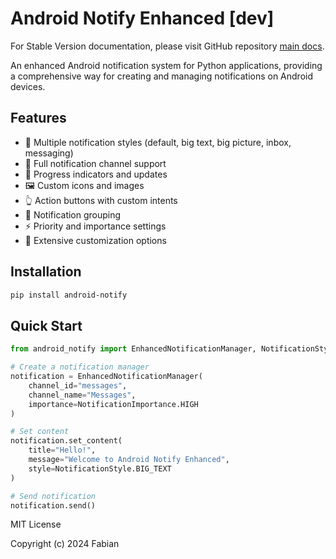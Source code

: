 # Android Notify Enhanced [dev]

For Stable Version documentation, please visit GitHub repository [main docs](https://github.com/fector101/android-notify).

An enhanced Android notification system for Python applications, providing a comprehensive way for creating and managing notifications on Android devices.

## Features

- 🎨 Multiple notification styles (default, big text, big picture, inbox, messaging)
- 🔔 Full notification channel support
- 🔄 Progress indicators and updates
- 🖼️ Custom icons and images
- 👆 Action buttons with custom intents
- 📱 Notification grouping
- ⚡ Priority and importance settings
- 🔧 Extensive customization options

## Installation

```bash
pip install android-notify
```

## Quick Start

```python
from android_notify import EnhancedNotificationManager, NotificationStyle, NotificationImportance

# Create a notification manager
notification = EnhancedNotificationManager(
    channel_id="messages",
    channel_name="Messages",
    importance=NotificationImportance.HIGH
)

# Set content
notification.set_content(
    title="Hello!",
    message="Welcome to Android Notify Enhanced",
    style=NotificationStyle.BIG_TEXT
)

# Send notification
notification.send()
```

MIT License

Copyright (c) 2024 Fabian
